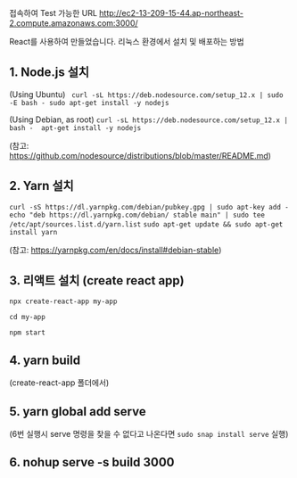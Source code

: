 접속하여 Test 가능한 URL
http://ec2-13-209-15-44.ap-northeast-2.compute.amazonaws.com:3000/

React를 사용하여 만들었습니다.
리눅스 환경에서 설치 및 배포하는 방법

## 1. Node.js 설치
(Using Ubuntu)
` curl -sL https://deb.nodesource.com/setup_12.x | sudo -E bash -
sudo apt-get install -y nodejs`

(Using Debian, as root)
`curl -sL https://deb.nodesource.com/setup_12.x | bash - 
apt-get install -y nodejs`

(참고: https://github.com/nodesource/distributions/blob/master/README.md)

## 2. Yarn 설치
`curl -sS https://dl.yarnpkg.com/debian/pubkey.gpg | sudo apt-key add -`
`echo "deb https://dl.yarnpkg.com/debian/ stable main" | sudo tee /etc/apt/sources.list.d/yarn.list`
`sudo apt-get update && sudo apt-get install yarn`

(참고: https://yarnpkg.com/en/docs/install#debian-stable)

## 3. 리액트 설치 (create react app)
`npx create-react-app my-app`

`cd my-app`

`npm start`

## 4. yarn build
(create-react-app 폴더에서)

## 5. yarn global add serve

(6번 실행시 serve 명령을 찾을 수 없다고 나온다면
`sudo snap install serve`
실행)

## 6. nohup serve -s build 3000


